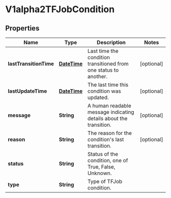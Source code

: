 
# V1alpha2TFJobCondition

## Properties
Name | Type | Description | Notes
------------ | ------------- | ------------- | -------------
**lastTransitionTime** | [**DateTime**](DateTime.md) | Last time the condition transitioned from one status to another. |  [optional]
**lastUpdateTime** | [**DateTime**](DateTime.md) | The last time this condition was updated. |  [optional]
**message** | **String** | A human readable message indicating details about the transition. |  [optional]
**reason** | **String** | The reason for the condition&#39;s last transition. |  [optional]
**status** | **String** | Status of the condition, one of True, False, Unknown. | 
**type** | **String** | Type of TFJob condition. | 



